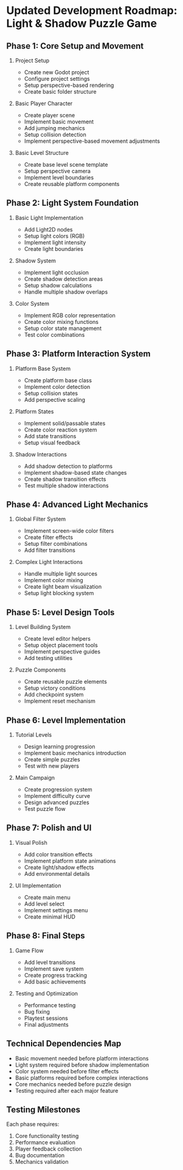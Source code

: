 # Updated Development Roadmap: Light & Shadow Puzzle Game

## Phase 1: Core Setup and Movement
1. Project Setup
   - Create new Godot project
   - Configure project settings
   - Setup perspective-based rendering
   - Create basic folder structure

2. Basic Player Character
   - Create player scene
   - Implement basic movement
   - Add jumping mechanics
   - Setup collision detection
   - Implement perspective-based movement adjustments

3. Basic Level Structure
   - Create base level scene template
   - Setup perspective camera
   - Implement level boundaries
   - Create reusable platform components

## Phase 2: Light System Foundation
1. Basic Light Implementation
   - Add Light2D nodes
   - Setup light colors (RGB)
   - Implement light intensity
   - Create light boundaries

2. Shadow System
   - Implement light occlusion
   - Create shadow detection areas
   - Setup shadow calculations
   - Handle multiple shadow overlaps

3. Color System
   - Implement RGB color representation
   - Create color mixing functions
   - Setup color state management
   - Test color combinations

## Phase 3: Platform Interaction System
1. Platform Base System
   - Create platform base class
   - Implement color detection
   - Setup collision states
   - Add perspective scaling

2. Platform States
   - Implement solid/passable states
   - Create color reaction system
   - Add state transitions
   - Setup visual feedback

3. Shadow Interactions
   - Add shadow detection to platforms
   - Implement shadow-based state changes
   - Create shadow transition effects
   - Test multiple shadow interactions

## Phase 4: Advanced Light Mechanics
1. Global Filter System
   - Implement screen-wide color filters
   - Create filter effects
   - Setup filter combinations
   - Add filter transitions

2. Complex Light Interactions
   - Handle multiple light sources
   - Implement color mixing
   - Create light beam visualization
   - Setup light blocking system

## Phase 5: Level Design Tools
1. Level Building System
   - Create level editor helpers
   - Setup object placement tools
   - Implement perspective guides
   - Add testing utilities

2. Puzzle Components
   - Create reusable puzzle elements
   - Setup victory conditions
   - Add checkpoint system
   - Implement reset mechanism

## Phase 6: Level Implementation
1. Tutorial Levels
   - Design learning progression
   - Implement basic mechanics introduction
   - Create simple puzzles
   - Test with new players

2. Main Campaign
   - Create progression system
   - Implement difficulty curve
   - Design advanced puzzles
   - Test puzzle flow

## Phase 7: Polish and UI
1. Visual Polish
   - Add color transition effects
   - Implement platform state animations
   - Create light/shadow effects
   - Add environmental details

2. UI Implementation
   - Create main menu
   - Add level select
   - Implement settings menu
   - Create minimal HUD

## Phase 8: Final Steps
1. Game Flow
   - Add level transitions
   - Implement save system
   - Create progress tracking
   - Add basic achievements

2. Testing and Optimization
   - Performance testing
   - Bug fixing
   - Playtest sessions
   - Final adjustments

## Technical Dependencies Map
- Basic movement needed before platform interactions
- Light system required before shadow implementation
- Color system needed before filter effects
- Basic platforms required before complex interactions
- Core mechanics needed before puzzle design
- Testing required after each major feature

## Testing Milestones
Each phase requires:
1. Core functionality testing
2. Performance evaluation
3. Player feedback collection
4. Bug documentation
5. Mechanics validation
